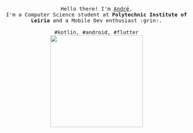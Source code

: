 <p align="center">
  <br>
  <br>
  <br>
  <samp>Hello there! I'm <a href="http://andre00nogueira.github.io/">André</a>.<br> I'm a Computer Science student at <b>Polytechnic Institute of Leiria</b> and a Mobile Dev enthusiast :grin:.<br><br>#kotlin, #android, #flutter</samp>
  <br>
  <img src="https://media.giphy.com/media/Yqiw4XZ1LhMRRCL2ZO/giphy.gif" width="250" />
</p>
